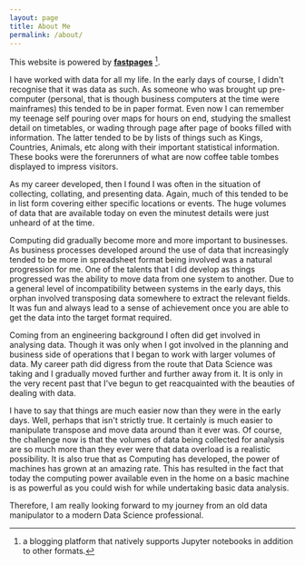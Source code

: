 ```yaml
---
layout: page
title: About Me
permalink: /about/
---
```


This website is powered by **[fastpages](https://github.com/fastai/fastpages)** [^1].

I have worked with data for all my life. In the early days of course, I didn't recognise that it was data as such. As someone who was brought up pre-computer (personal, that is though business computers at the time were mainframes) this tended to be in paper format. Even now I can remember my teenage self pouring over maps for hours on end, studying the smallest detail on timetables, or wading through page after page of books filled with information. The latter tended to be by lists of things such as Kings, Countries, Animals, etc along with their important statistical information. These books were the forerunners of what are now coffee table tombes displayed to impress visitors.

As my career developed, then I found I was often in the situation of collecting, collating, and presenting data. Again, much of this tended to be in list form covering either specific locations or events. The huge volumes of data that are available today on even the minutest details were just unheard of at the time.

Computing did gradually become more and more important to businesses. As business processes developed around the use of data that increasingly tended to be more in spreadsheet format being involved was a natural progression for me. One of the talents that I did develop as things progressed was the ability to move data from one system to another. Due to a general level of incompatibility between systems in the early days, this orphan involved transposing data somewhere to extract the relevant fields. It was fun and always lead to a sense of achievement once you are able to get the data into the target format required.

Coming from an engineering background I often did get involved in analysing data. Though it was only when I got involved in the planning and business side of operations that I began to work with larger volumes of data. My career path did digress from the route that Data Science was taking and I gradually moved further and further away from it. It is only in the very recent past that I've begun to get reacquainted with the beauties of dealing with data.

I have to say that things are much easier now than they were in the early days. Well, perhaps that isn't strictly true. It certainly is much easier to manipulate transpose and move data around than it ever was. Of course, the challenge now is that the volumes of data being collected for analysis are so much more than they ever were that data overload is a realistic possibility. It is also true that as Computing has developed, the power of machines has grown at an amazing rate. This has resulted in the fact that today the computing power available even in the home on a basic machine is as powerful as you could wish for while undertaking basic data analysis.

Therefore, I am really looking forward to my journey from an old data manipulator to a modern Data Science professional.

[^1]:a blogging platform that natively supports Jupyter notebooks in addition to other formats.
